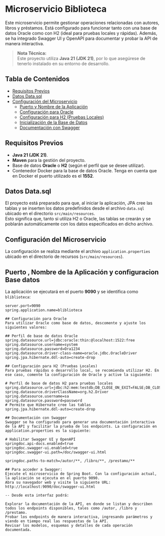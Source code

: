 # Microservicio Biblioteca

Este microservicio permite gestionar operaciones relacionadas con autores, libros y préstamos. Está configurado para funcionar tanto con una base de datos Oracle como con H2 (ideal para pruebas locales y rápidas). Además, se ha integrado Swagger UI y OpenAPI para documentar y probar la API de manera interactiva.

> **Nota Técnica:**  
> Este proyecto utiliza **Java 21 (JDK 21)**, por lo que asegúrese de tenerlo instalado en su entorno de desarrollo.

## Tabla de Contenidos

- [Requisitos Previos](#requisitos-previos)
- [Datos Data.sql](#datos-datasql)
- [Configuración del Microservicio](#configuración-del-microservicio)
    - [Puerto y Nombre de la Aplicación](#puerto-y-nombre-de-la-aplicación)
    - [Configuración para Oracle](#configuración-para-oracle)
    - [Configuración para H2 (Pruebas Locales)](#configuración-para-h2-pruebas-locales)
    - [Inicialización de la Base de Datos](#inicialización-de-la-base-de-datos)
  - [Documentación con Swagger](#documentación-con-swagger)


## Requisitos Previos

- **Java 21 (JDK 21)**.
- **Maven** para la gestión del proyecto.
- Base de datos **Oracle** o **H2** (según el perfil que se desee utilizar).
- Contenedor Docker para la base de datos Oracle. Tenga en cuenta que en Docker el puerto utilizado es el **1552**.

## Datos Data.sql

El proyecto está preparado para que, al iniciar la aplicación, JPA cree las tablas y se inserten los datos predefinidos desde el archivo `data.sql` ubicado en el directorio `src/main/resources`.  
Esto significa que, tanto si utiliza H2 o Oracle, las tablas se crearán y se poblarán automáticamente con los datos especificados en dicho archivo.

## Configuración del Microservicio

La configuración se realiza mediante el archivo `application.properties` ubicado en el directorio de recursos (`src/main/resources`).

## Puerto , Nombre de la Aplicación y configuracion Base datos

La aplicación se ejecutará en el puerto **9090** y se identifica como `bliblioteca`:

```properties
server.port=9090
spring.application.name=bliblioteca 

## Configuración para Oracle
Para utilizar Oracle como base de datos, descomente y ajuste los siguientes valores:

## Perfil de base de datos Oracle
spring.datasource.url=jdbc:oracle:thin:@localhost:1522:free
spring.datasource.username=system
spring.datasource.password=Ora1234
spring.datasource.driver-class-name=oracle.jdbc.OracleDriver
spring.jpa.hibernate.ddl-auto=create-drop

## Configuración para H2 (Pruebas Locales)
Para pruebas rápidas o desarrollo local, se recomienda utilizar H2. En ese caso, comente la configuración de Oracle y active la siguiente:

# Perfil de base de datos H2 para pruebas locales
spring.datasource.url=jdbc:h2:mem:testdb;DB_CLOSE_ON_EXIT=FALSE;DB_CLOSE_DELAY=-1
spring.datasource.driverClassName=org.h2.Driver
spring.datasource.username=sa
spring.datasource.password=password
# Permite que Hibernate cree las tablas
spring.jpa.hibernate.ddl-auto=create-drop

## Documentación con Swagger
Swagger se ha configurado para generar una documentación interactiva de la API y facilitar la prueba de los endpoints. La configuración en application.properties es la siguiente:

# Habilitar Swagger UI y OpenAPI
springdoc.api-docs.enabled=true
springdoc.swagger-ui.enabled=true
springdoc.swagger-ui.path=/doc/swagger-ui.html

springdoc.paths-to-match=/autor/**, /libro/**, /prestamo/**

## Para acceder a Swagger:
Ejecute el microservicio de Spring Boot. Con la configuración actual, la aplicación se ejecuta en el puerto 9090.
Abra su navegador web y visite la siguiente URL:
http://localhost:9090/doc/swagger-ui.html

-- Desde esta interfaz podrá:

Explorar la documentación de la API, en donde se listan y describen todos los endpoints disponibles, tales como /autor, /libro y /prestamo.
Probar los endpoints de manera interactiva, ingresando parámetros y viendo en tiempo real las respuestas de la API.
Revisar los modelos, esquemas y detalles de cada operación documentada. 
